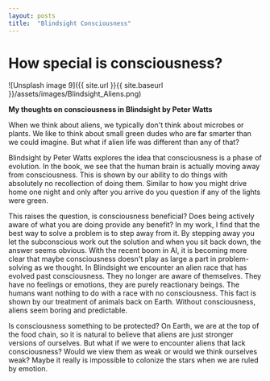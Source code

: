 ```yaml
---
layout: posts
title:  "Blindsight Consciousness"
---
```


# How special is consciousness? 
![Unsplash image 9]({{ site.url }}{{ site.baseurl }}/assets/images/Blindsight_Aliens.png)


**My thoughts on consciousness in Blindsight by Peter Watts**

When we think about aliens, we typically don't think about microbes or plants.
We like to think about small green dudes who are far smarter than we could imagine. 
But what if alien life was different than any of that?

Blindsight by Peter Watts explores the idea that consciousness is a phase of evolution.
In the book, we see that the human brain is actually moving away from consciousness. 
This is shown by our ability to do things with absolutely no recollection of doing them.
Similar to how you might drive home one night and only after you arrive do you question if any of the lights were green.

This raises the question, is consciousness beneficial? 
Does being actively aware of what you are doing provide any benefit?
In my work, I find that the best way to solve a problem is to step away from it.
By stepping away you let the subconscious work out the solution and when you sit back down, the answer seems obvious. 
With the recent boom in AI, it is becoming more clear that maybe consciousness doesn't play as large a part in problem-solving as we thought.
In Blindsight we encounter an alien race that has evolved past consciousness. They no longer are aware of themselves. 
They have no feelings or emotions, they are purely reactionary beings. The humans want nothing to do with a race with no consciousness.
This fact is shown by our treatment of animals back on Earth. Without consciousness, aliens seem boring and predictable.

Is consciousness something to be protected?
On Earth, we are at the top of the food chain, so it is natural to believe that aliens are just stronger versions of ourselves. 
But what if we were to encounter aliens that lack consciousness? Would we view them as weak or would we think ourselves weak?
Maybe it really is impossible to colonize the stars when we are ruled by emotion. 

